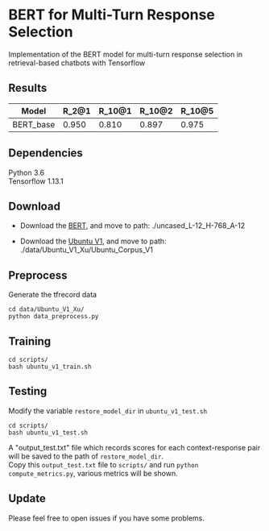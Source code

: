 # BERT for Multi-Turn Response Selection
Implementation of the BERT model for multi-turn response selection in retrieval-based chatbots with Tensorflow

## Results
| Model       |  R_2@1  |  R_10@1  |  R_10@2  |  R_10@5  |
| ----------- | ------- | -------- | -------- | -------- |
| BERT_base   | 0.950   |  0.810   |  0.897   |  0.975   |

## Dependencies
Python 3.6 <br>
Tensorflow 1.13.1

## Download 
- Download the [BERT](https://storage.googleapis.com/bert_models/2018_10_18/uncased_L-12_H-768_A-12.zip), 
  and move to path: ./uncased_L-12_H-768_A-12 <br>
  
- Download the [Ubuntu V1](https://drive.google.com/file/d/1-rNv34hLoZr300JF3v7nuLswM7GRqeNc/view),
  and move to path: ./data/Ubuntu_V1_Xu/Ubuntu_Corpus_V1 <br>

## Preprocess
Generate the tfrecord data
```
cd data/Ubuntu_V1_Xu/
python data_preprocess.py 
```

## Training
```
cd scripts/
bash ubuntu_v1_train.sh
```

## Testing
Modify the variable ```restore_model_dir``` in ```ubuntu_v1_test.sh```
```
cd scripts/
bash ubuntu_v1_test.sh
```
A "output_test.txt" file which records scores for each context-response pair will be saved to the path of ```restore_model_dir```. <br>
Copy this ```output_test.txt``` file to ```scripts/``` and run ```python compute_metrics.py```, various metrics will be shown.

## Update
Please feel free to open issues if you have some problems.
